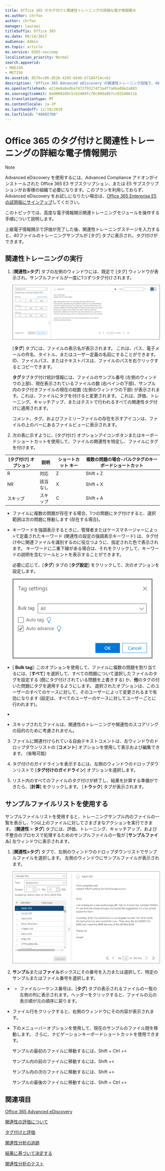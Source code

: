 ```yaml
---
title: Office 365 のタグ付けと関連性トレーニングの詳細な電子情報開示
ms.author: chrfox
author: chrfox
manager: laurawi
titleSuffix: Office 365
ms.date: 09/14/2017
audience: Admin
ms.topic: article
ms.service: O365-seccomp
localization_priority: Normal
search.appverid:
- MOE150
- MET150
ms.assetid: 8576cc86-d51b-4285-b54b-67184714cc62
description: 'Office 365 Advanced eDiscovery の関連性トレーニング段階で、40ファイルのトレーニングサンプルをタグ付けして操作する手順について説明します。  '
ms.openlocfilehash: e214e8a8edba7472f93274f3a4f7a06a09e2a801
ms.sourcegitcommit: 0ad0092d9c5cb2d69fc70c990a9b7cc03140611b
ms.translationtype: MT
ms.contentlocale: ja-JP
ms.lasthandoff: 12/19/2019
ms.locfileid: "40802700"
---
```

# <a name="tagging-and-relevance-training-in-office-365-advanced-ediscovery"></a>Office 365 のタグ付けと関連性トレーニングの詳細な電子情報開示

> [!NOTE]
> Advanced eDiscovery を使用するには、Advanced Compliance アドオンがインストールされた Office 365 E3 サブスクリプション、または E5 サブスクリプションがお客様の組織で必要になります。このプランを利用しておらず、Advanced eDiscovery をお試しになりたい場合は、[Office 365 Enterprise E5 の試用版にサインアップ](https://go.microsoft.com/fwlink/p/?LinkID=698279)してください。 
  
このトピックでは、高度な電子情報開示関連トレーニングモジュールを操作する手順について説明します。 
  
上級電子情報開示で評価が完了した後、関連性トレーニングステージを入力すると、40ファイルのトレーニングサンプルが [タグ] タブに表示され、タグ付けができます。 
  
## <a name="performing-relevance-training"></a>関連性トレーニングの実行

1. [**関連性\>タグ**] タブの左側のウィンドウには、既定で [タグ] ウィンドウが表示され、サンプルファイルが一度に1つずつタグ付けされます。 
    
    ![関連性タグ パネル](media/0cf19ab4-b427-4a7f-8749-0f4ed9afaf58.png)
  
    [**タグ**] タブには、ファイルの表示名が表示されます。 これは、パス、電子メールの件名、タイトル、またはユーザー定義の名前にすることができます。 ID、ファイルパス、またはテキストパスは、ファイルのパスを右クリックするとコピーできます。 
    
    **タグ**タブタグ付け統計情報には、ファイルのサンプル番号 (左側のウィンドウの上部)、現在表示されているファイルの数 (右ペインの下部)、サンプル内のタグ付きファイルの現在の総数 (左側のウィンドウの下部) が表示されます。これは、ファイルにタグを付けると変更されます。 これは、評価、トレーニング、キャッチアップ、またはテストで行われるすべての関連性タグ付けに適用されます。 
    
    コメント、タグ、およびファミリーファイルの存在を示すアイコンは、ファイルの上のバーにあるファイルビューに表示されます。
    
2. 次の表に示すように、[タグ付け] オプションアイコンボタンまたはキーボードショートカットを使用して、ファイルの関連性を特定し、ファイルにタグを付けます。

|**[タグ付け] オプション**|**説明**|**ショートカット キー**|**複数の問題の場合-バルクタグのキーボードショートカット**|
|-----|-----|-----|-----|
|R  <br/> |対応  <br/> |Z  <br/> |Shift + Z  <br/> |
|NR  <br/> |該当なし  <br/> |X  <br/> |Shift + X  <br/> |
|スキップ  <br/> |スキップ  <br/> |C  <br/> |Shift + A  <br/> |
   
  - ファイルに複数の問題が存在する場合、1つの問題にタグ付けすると、選択範囲は次の問題に移動します (存在する場合)。 
    
  - キーワードを強調表示するときに、管理者またはケースマネージャーによっ\>て定義されたキーワード (関連性の設定の強調表示キーワード) は、タグ付け中に関連ファイルを識別するのに役立つように、指定された色で表示されます。 キーワードに二重下線がある場合は、それをクリックして、キーワードの説明を含むツールヒントを表示することができます。 
    
    必要に応じて、[**タグ**] タブの [**タグ設定**] をクリックして、次のオプションを設定します。 
    
    ![関連性タグの設定](media/533e89fa-7eb4-409e-ab07-f5aab9296dd8.png)
  
  - [ **Bulk tag**]: このオプションを使用して、ファイルに複数の問題を割り当てるには、[**すべて**] を選択して、すべての問題について選択したファイルのタグを設定する (既にタグ付けされている問題を上書きする) か、**他**のタグの付いた問題にタグを適用するようにします。 選択されたオプションは、このユーザーのすべてのケースに対して、そのユーザーによって変更されるまで有効になります (設定は、すべてのユーザーのケースに対してユーザーごとに行われます)。 
    
  - [**自動タグ**]: このチェックボックスをオンにすると、1つの関連するタグ付けの後に、ファイルに関連するその他の問題を設定できます。
    
  - [**自動繰り上げ**]: 最後のまたはタグなしの問題をタグ付けするときに、表示されているファイルの選択を次のファイルに移動するには、このチェックボックスをオンにします。 
    
    スキップされたファイルは、関連性のトレーニングや関連性のスコアリングの目的のために考慮されません。
    
3. ファイルに関連付けられている自由テキストコメントは、左ウィンドウのドロップダウンリストの [**コメント**] オプションを使用して表示および編集できます。 (省略可能) 
    
4. タグ付けのガイドラインを表示するには、左側のウィンドウのドロップダウンリストで [**タグ付けのガイドライン**] オプションを選択します。 
    
5. リスト内のすべてのファイルのタグ付けが終了し、結果を計算する準備ができたら、[**計算**] をクリックします。 [**トラック**] タブが表示されます。 
    
## <a name="working-with-the-sample-files-list"></a>サンプルファイルリストを使用する

サンプルファイルリストを使用すると、トレーニングサンプル内のファイルの一覧を表示し、1つ以上のファイルに対してさまざまなアクションを実行できます。 [**関連性** \> **タグ**] タブには、評価、トレーニング、キャッチアップ、および不整合のプロセスで処理するためのサンプルファイルの一覧が [**サンプルファイル**] 左ウィンドウに表示されます。 
  
1. [**関連性\>タグ**] タブで、左側のウィンドウのドロップダウンリストでサンプルファイルを選択します。 左側のウィンドウにサンプルファイルが表示されます。 
    
    ![関連性タグのサンプル ファイル一覧](media/fd058bdd-645a-4af1-a1eb-bff08581cb18.png)
  
2. **サンプル**または**ファイル**ボックスにその番号を入力または選択して、特定のサンプルまたはファイル番号を選択します。 
    
  -   - ファイルシーケンス番号は、[**タグ**] タブの表示されるファイルの一覧の左側の列に表示されます。ヘッダーをクリックすると、ファイルの元の表示順が元の順序に戻ります。 
    
  - ファイル行をクリックすると、右側のウィンドウにその内容が表示されます。
    
  - 下のメニューバーオプションを使用して、現在のサンプルのファイル間を移動します。 さらに、ナビゲーションキーボードショートカットを使用できます。
    
    サンプルの最初のファイルに移動するには、Shift + Ctrl +\<
    
    サンプル内の前のファイルに移動するには、Shift +\<
    
    サンプル内の次のファイルに移動するには、Shift +\>
    
    サンプルの最後のファイルに移動するには、Shift + Ctrl +\>
    
## <a name="see-also"></a>関連項目

[Office 365 Advanced eDiscovery](office-365-advanced-ediscovery.md)
  
[関連性の評価について](assessment-in-relevance-in-advanced-ediscovery.md)
  
[タグ付けと評価](tagging-and-assessment-in-advanced-ediscovery.md)
  
[関連性分析の追跡](track-relevance-analysis-in-advanced-ediscovery.md)
  
[結果に基づいて決定する](decision-based-on-the-results-in-advanced-ediscovery.md)
  
[関連性分析のテスト](test-relevance-analysis-in-advanced-ediscovery.md)

